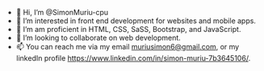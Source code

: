 - 👋 Hi, I’m @SimonMuriu-cpu
- 👀 I’m interested in front end development for websites and mobile apps.
- 🌱 I’m am proficient in HTML, CSS, SaSS, Bootstrap, and JavaScript.
- 💞️ I’m looking to collaborate on web development.
- 📫 You can reach me via my email muriusimon6@gmail.com, or my linkedIn profile https://www.linkedin.com/in/simon-muriu-7b3645106/.

<!---
SimonMuriu-cpu/SimonMuriu-cpu is a ✨ special ✨ repository because its `README.md` (this file) appears on your GitHub profile.
You can click the Preview link to take a look at your changes.
--->
